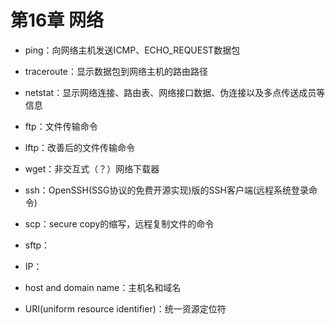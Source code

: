 # 第16章 网络

- ping：向网络主机发送ICMP、ECHO_REQUEST数据包

- traceroute：显示数据包到网络主机的路由路径

- netstat：显示网络连接、路由表、网络接口数据、伪连接以及多点传送成员等信息

- ftp：文件传输命令

- lftp：改善后的文件传输命令

- wget：非交互式（？）网络下载器

- ssh：OpenSSH(SSG协议的免费开源实现)版的SSH客户端(远程系统登录命令)

- scp：secure copy的缩写，远程复制文件的命令

- sftp：

- IP：

- host and domain name：主机名和域名

- URI(uniform resource identifier)：统一资源定位符

  